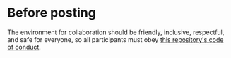 # Before posting

The environment for collaboration should be friendly, inclusive, respectful, and safe for everyone, so all participants must obey [this repository's code of conduct](https://github.com/wlandau/drake-examples/blob/main/CONDUCT.md).
